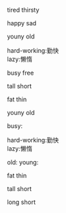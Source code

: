 tired
thirsty

happy
sad

youny
old

hard-working:勤快  
lazy:懒惰 

busy
free

tall
short

fat
thin

youny
old

busy:  

hard-working:勤快  
lazy:懒惰  

old:
young:

fat
thin

tall
short

long
short